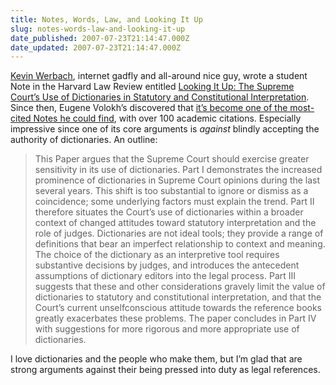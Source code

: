 ```yaml
---
title: Notes, Words, Law, and Looking It Up
slug: notes-words-law-and-looking-it-up
date_published: 2007-07-23T21:14:47.000Z
date_updated: 2007-07-23T21:14:47.000Z
---
```


[Kevin Werbach](http://werbach.com/blog/), internet gadfly and all-around nice guy, wrote a student Note in the Harvard Law Review entitled [Looking It Up: The Supreme Court’s Use of Dictionaries in Statutory and Constitutional Interpretation](http://werbach.com/stuff/hlr_note.html). Since then, Eugene Volokh’s discovered that [it’s become one of the most-cited Notes he could find](http://volokh.com/posts/1182378548.shtml), with over 100 academic citations. Especially impressive since one of its core arguments is *against* blindly accepting the authority of dictionaries. An outline:

> This Paper argues that the Supreme Court should exercise greater sensitivity in its use of dictionaries. Part I demonstrates the increased prominence of dictionaries in Supreme Court opinions during the last several years. This shift is too substantial to ignore or dismiss as a coincidence; some underlying factors must explain the trend. Part II therefore situates the Court’s use of dictionaries within a broader context of changed attitudes toward statutory interpretation and the role of judges. Dictionaries are not ideal tools; they provide a range of definitions that bear an imperfect relationship to context and meaning. The choice of the dictionary as an interpretive tool requires substantive decisions by judges, and introduces the antecedent assumptions of dictionary editors into the legal process. Part III suggests that these and other considerations gravely limit the value of dictionaries to statutory and constitutional interpretation, and that the Court’s current unselfconscious attitude towards the reference books greatly exacerbates these problems. The paper concludes in Part IV with suggestions for more rigorous and more appropriate use of dictionaries.

I love dictionaries and the people who make them, but I’m glad that are strong arguments against their being pressed into duty as legal references.
